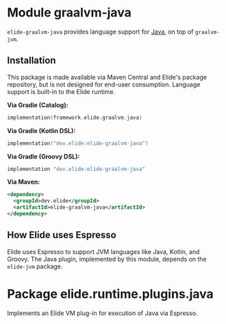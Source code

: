 # Module graalvm-java

`elide-graalvm-java` provides language support for [Java](https://www.java.com/), on top of `graalvm-jvm`.

## Installation

This package is made available via Maven Central and Elide's package repository, but is not designed for end-user
consumption. Language support is built-in to the Elide runtime.

**Via Gradle (Catalog):**

```kotlin
implementation(framework.elide.graalvm.java)
```

**Via Gradle (Kotlin DSL):**

```kotlin
implementation("dev.elide:elide-graalvm-java")
```

**Via Gradle (Groovy DSL):**

```kotlin
implementation "dev.elide:elide-graalvm-java"
```

**Via Maven:**

```xml
<dependency>
  <groupId>dev.elide</groupId>
  <artifactId>elide-graalvm-java</artifactId>
</dependency>
```

## How Elide uses Espresso

Elide uses Espresso to support JVM languages like Java, Kotlin, and Groovy. The Java plugin, implemented by this
module, depends on the `elide-jvm` package.

# Package elide.runtime.plugins.java

Implements an Elide VM plug-in for execution of Java via Espresso.
